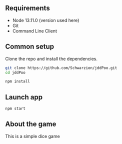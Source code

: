 ## Requirements

* Node 13.11.0 (version used here)
* Git
* Command Line Client

## Common setup

Clone the repo and install the dependencies.

```bash
git clone https://github.com/Schwarzion/jddPoo.git
cd jddPoo
```

```bash
npm install
```

## Launch app

```bash
npm start
```


## About the game

This is a simple dice game